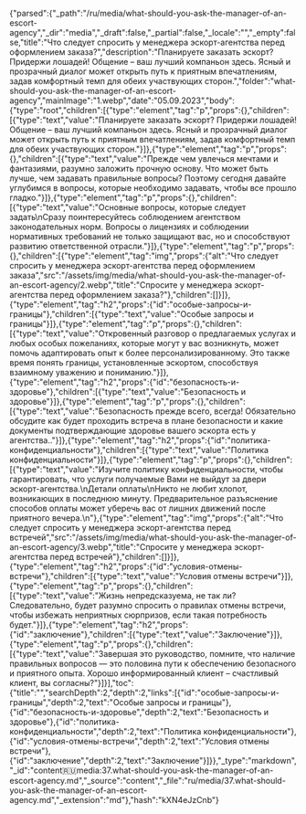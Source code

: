 {"parsed":{"_path":"/ru/media/what-should-you-ask-the-manager-of-an-escort-agency","_dir":"media","_draft":false,"_partial":false,"_locale":"","_empty":false,"title":"Что следует спросить у менеджера эскорт-агентства перед оформлением заказа?","description":"Планируете заказать эскорт? Придержи лошадей! Общение – ваш лучший компаньон здесь. Ясный и прозрачный диалог может открыть путь к приятным впечатлениям, задав комфортный темп для обеих участвующих сторон.","folder":"what-should-you-ask-the-manager-of-an-escort-agency","mainImage":"1.webp","date":"05.09.2023","body":{"type":"root","children":[{"type":"element","tag":"p","props":{},"children":[{"type":"text","value":"Планируете заказать эскорт? Придержи лошадей! Общение – ваш лучший компаньон здесь. Ясный и прозрачный диалог может открыть путь к приятным впечатлениям, задав комфортный темп для обеих участвующих сторон."}]},{"type":"element","tag":"p","props":{},"children":[{"type":"text","value":"Прежде чем увлечься мечтами и фантазиями, разумно заложить прочную основу. Что может быть лучше, чем задавать правильные вопросы? Поэтому сегодня давайте углубимся в вопросы, которые необходимо задавать, чтобы все прошло гладко."}]},{"type":"element","tag":"p","props":{},"children":[{"type":"text","value":"Основные вопросы, которые следует задать\nСразу поинтересуйтесь соблюдением агентством законодательных норм. Вопросы о лицензиях и соблюдении нормативных требований не только защищают вас, но и способствуют развитию ответственной отрасли."}]},{"type":"element","tag":"p","props":{},"children":[{"type":"element","tag":"img","props":{"alt":"Что следует спросить у менеджера эскорт-агентства перед оформлением заказа","src":"/assets/img/media/what-should-you-ask-the-manager-of-an-escort-agency/2.webp","title":"Спросите у менеджера эскорт-агентства перед оформлением заказа?"},"children":[]}]},{"type":"element","tag":"h2","props":{"id":"особые-запросы-и-границы"},"children":[{"type":"text","value":"Особые запросы и границы"}]},{"type":"element","tag":"p","props":{},"children":[{"type":"text","value":"Откровенный разговор о предлагаемых услугах и любых особых пожеланиях, которые могут у вас возникнуть, может помочь адаптировать опыт к более персонализированному. Это также время понять границы, установленные эскортом, способствуя взаимному уважению и пониманию."}]},{"type":"element","tag":"h2","props":{"id":"безопасность-и-здоровье"},"children":[{"type":"text","value":"Безопасность и здоровье"}]},{"type":"element","tag":"p","props":{},"children":[{"type":"text","value":"Безопасность прежде всего, всегда! Обязательно обсудите как будет проходить встреча в плане безопасности и какие документы подтверждающие здоровье вашего эскорта есть у агентства.."}]},{"type":"element","tag":"h2","props":{"id":"политика-конфиденциальности"},"children":[{"type":"text","value":"Политика конфиденциальности"}]},{"type":"element","tag":"p","props":{},"children":[{"type":"text","value":"Изучите политику конфиденциальности, чтобы гарантировать, что услуги получаемые Вами не выйдут за двери эскорт-агентства.\nДетали оплаты\nНикто не любит хлопот, возникающих в последнюю минуту. Предварительное разъяснение способов оплаты может уберечь вас от лишних движений после приятного вечера.\n"},{"type":"element","tag":"img","props":{"alt":"Что следует спросить у менеджера эскорт-агентства перед встречей","src":"/assets/img/media/what-should-you-ask-the-manager-of-an-escort-agency/3.webp","title":"Спросите у менеджера эскорт-агентства перед встречей"},"children":[]}]},{"type":"element","tag":"h2","props":{"id":"условия-отмены-встречи"},"children":[{"type":"text","value":"Условия отмены встречи"}]},{"type":"element","tag":"p","props":{},"children":[{"type":"text","value":"Жизнь непредсказуема, не так ли? Следовательно, будет разумно спросить о правилах отмены встречи, чтобы избежать неприятных сюрпризов, если такая потребность будет."}]},{"type":"element","tag":"h2","props":{"id":"заключение"},"children":[{"type":"text","value":"Заключение"}]},{"type":"element","tag":"p","props":{},"children":[{"type":"text","value":"Завершая это руководство, помните, что наличие правильных вопросов — это половина пути к обеспечению безопасного и приятного опыта. Хорошо информированный клиент – счастливый клиент, вы согласны?"}]}],"toc":{"title":"","searchDepth":2,"depth":2,"links":[{"id":"особые-запросы-и-границы","depth":2,"text":"Особые запросы и границы"},{"id":"безопасность-и-здоровье","depth":2,"text":"Безопасность и здоровье"},{"id":"политика-конфиденциальности","depth":2,"text":"Политика конфиденциальности"},{"id":"условия-отмены-встречи","depth":2,"text":"Условия отмены встречи"},{"id":"заключение","depth":2,"text":"Заключение"}]}},"_type":"markdown","_id":"content:ru:media:37.what-should-you-ask-the-manager-of-an-escort-agency.md","_source":"content","_file":"ru/media/37.what-should-you-ask-the-manager-of-an-escort-agency.md","_extension":"md"},"hash":"kXN4eJzCnb"}